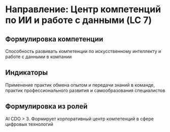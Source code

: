 # Направление: Центр компетенций по ИИ и работе с данными (LC 7)
## Формулировка компетенции
Способность развивать компетенции по искусственному интеллекту и работе с данными в компании
## Индикаторы
Применение практик обмена опытом и передачи знаний в команде, практик профессионального развития и самообразования специалистов
## Формулировка из ролей
AI CDO > 3. Формирует корпоративный центр компетенций в сфере цифровых технологий
